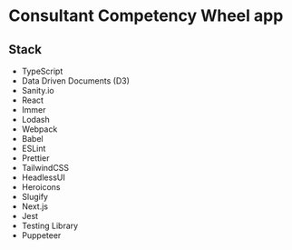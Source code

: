 # Consultant Competency Wheel app

## Stack
- TypeScript
- Data Driven Documents (D3)
- Sanity.io
- React
- Immer
- Lodash
- Webpack
- Babel
- ESLint
- Prettier
- TailwindCSS
- HeadlessUI
- Heroicons
- Slugify
- Next.js
- Jest
- Testing Library
- Puppeteer